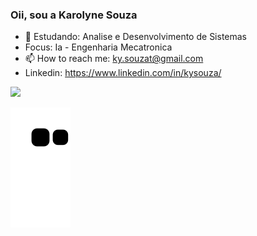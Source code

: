 ### Oii, sou a Karolyne Souza

- 🌱 Estudando: Analise e Desenvolvimento de Sistemas
- Focus: Ia - Engenharia Mecatronica 
- 📫 How to reach me: ky.souzat@gmail.com
- Linkedin: https://www.linkedin.com/in/kysouza/
  
<div>
  <div> 
  <a href="https://www.instagram.com/karolynetexeira/" target="_blank"><img src="https://img.shields.io/badge/-Instagram-%23E4405F?style=for-the-badge&logo=instagram&logoColor=white" target="_blank"></a>
</div>

  ![Snake animation](https://github.com/KaahSouza01/KaahSouza01/blob/output/github-contribution-grid-snake.svg)

